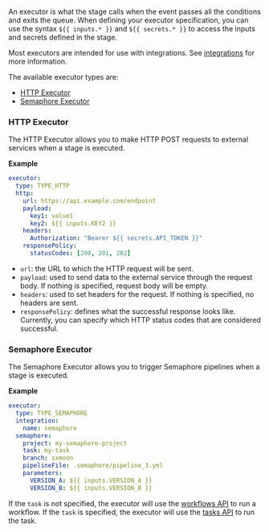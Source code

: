 An executor is what the stage calls when the event passes all the conditions and exits the queue. When defining your executor specification, you can use the syntax `${{ inputs.* }}` and `${{ secrets.* }}` to access the inputs and secrets defined in the stage.

Most executors are intended for use with integrations. See [integrations](integrations.md) for more information.

The available executor types are:
- [HTTP Executor](#http-executor)
- [Semaphore Executor](#semaphore-executor)

### HTTP Executor

The HTTP Executor allows you to make HTTP POST requests to external services when a stage is executed.

<b>Example</b>

```yaml
executor:
  type: TYPE_HTTP
  http:
    url: https://api.example.com/endpoint
    payload:
      key1: value1
      key2: ${{ inputs.KEY2 }}
    headers:
      Authorization: "Bearer ${{ secrets.API_TOKEN }}"
    responsePolicy:
      statusCodes: [200, 201, 202]
```

- `url`: the URL to which the HTTP request will be sent.
- `payload`: used to send data to the external service through the request body. If nothing is specified, request body will be empty.
- `headers`: used to set headers for the request. If nothing is specified, no headers are sent.
- `responsePolicy`: defines what the successful response looks like. Currently, you can specify which HTTP status codes that are considered successful.

### Semaphore Executor

The Semaphore Executor allows you to trigger Semaphore pipelines when a stage is executed.

<b>Example</b>

```yaml
executor:
  type: TYPE_SEMAPHORE
  integration:
    name: semaphore
  semaphore:
    project: my-semaphore-project
    task: my-task
    branch: sxmoon
    pipelineFile: .semaphore/pipeline_3.yml
    parameters:
      VERSION_A: ${{ inputs.VERSION_A }}
      VERSION_B: ${{ inputs.VERSION_B }}
```

If the `task` is not specified, the executor will use the [workflows API](https://docs.semaphoreci.com/reference/api#run-workflow) to run a workflow. If the `task` is specified, the executor will use the [tasks API](https://docs.semaphoreci.com/reference/api#run-task) to run the task.
